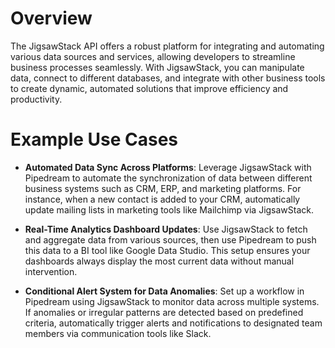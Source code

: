 # Overview

The JigsawStack API offers a robust platform for integrating and automating various data sources and services, allowing developers to streamline business processes seamlessly. With JigsawStack, you can manipulate data, connect to different databases, and integrate with other business tools to create dynamic, automated solutions that improve efficiency and productivity.

# Example Use Cases

- **Automated Data Sync Across Platforms**: Leverage JigsawStack with Pipedream to automate the synchronization of data between different business systems such as CRM, ERP, and marketing platforms. For instance, when a new contact is added to your CRM, automatically update mailing lists in marketing tools like Mailchimp via JigsawStack.

- **Real-Time Analytics Dashboard Updates**: Use JigsawStack to fetch and aggregate data from various sources, then use Pipedream to push this data to a BI tool like Google Data Studio. This setup ensures your dashboards always display the most current data without manual intervention.

- **Conditional Alert System for Data Anomalies**: Set up a workflow in Pipedream using JigsawStack to monitor data across multiple systems. If anomalies or irregular patterns are detected based on predefined criteria, automatically trigger alerts and notifications to designated team members via communication tools like Slack.
